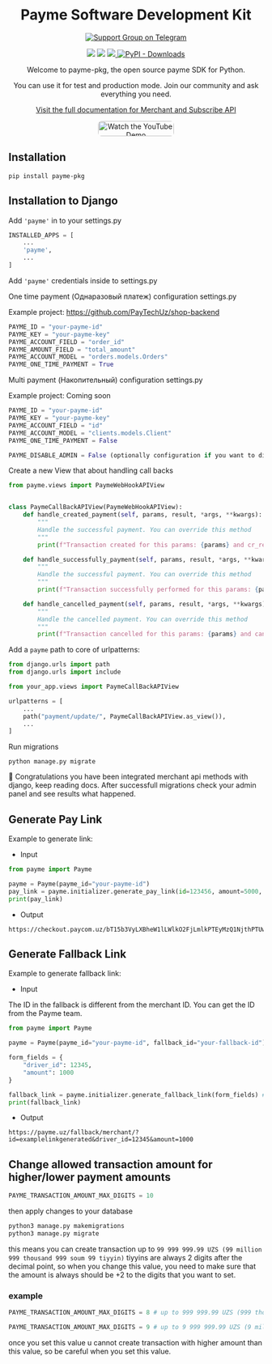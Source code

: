 <h1 align="center">Payme Software Development Kit</h1>

<p align="center">
  <a href="https://t.me/+lO97J78xBj45MzBi">
    <img src="https://img.shields.io/badge/Support%20Group-blue?logo=telegram&logoColor=white" alt="Support Group on Telegram"/>
  </a>
</p>

<p align="center">
  <a href="https://docs.pay-tech.uz"><img src="https://img.shields.io/static/v1?message=Documentation&logo=gitbook&logoColor=ffffff&label=%20&labelColor=5c5c5c&color=3F89A1"></a>
  <a href="https://github.com/PayTechUz/payme-pkg"><img src="https://img.shields.io/badge/Open_Source-❤️-FDA599?"/></a>
  <a href="https://github.com/PayTechUz/payme-pkg/issues">
    <img src="https://img.shields.io/github/issues/PayTechUz/payme-pkg" />
  </a>
  <a href="https://pepy.tech/project/payme-pkg">
    <img src="https://static.pepy.tech/badge/payme-pkg" alt="PyPI - Downloads" />
  </a>
</p>

<p align="center">Welcome to payme-pkg, the open source payme SDK for Python.</p>

<p align="center">You can use it for test and production mode. Join our community and ask everything you need.</p>

<a href="https://docs.pay-tech.uz">
  <p align="center">Visit the full documentation for Merchant and Subscribe API</p>
</a>

<p align="center">
  <a href="https://youtu.be/7q7-c72tHpc?si=Sr0EAmEawWAFRk1m" target="_blank">
    <img src="https://img.shields.io/badge/Watch%20Demo-red?logo=youtube&logoColor=white&style=for-the-badge" 
         alt="Watch the YouTube Demo" 
         style="width: 150px; height: 30px; border-radius: 7px;" />
  </a>
</p>


## Installation

```shell
pip install payme-pkg
```

## Installation to Django

Add `'payme'` in to your settings.py

```python
INSTALLED_APPS = [
    ...
    'payme',
    ...
]
```

Add `'payme'` credentials inside to settings.py

One time payment (Однаразовый платеж) configuration settings.py

Example project: https://github.com/PayTechUz/shop-backend
```python
PAYME_ID = "your-payme-id"
PAYME_KEY = "your-payme-key"
PAYME_ACCOUNT_FIELD = "order_id"
PAYME_AMOUNT_FIELD = "total_amount"
PAYME_ACCOUNT_MODEL = "orders.models.Orders"
PAYME_ONE_TIME_PAYMENT = True
```

Multi payment (Накопительный) configuration settings.py

Example project: Coming soon
```python
PAYME_ID = "your-payme-id"
PAYME_KEY = "your-payme-key"
PAYME_ACCOUNT_FIELD = "id"
PAYME_ACCOUNT_MODEL = "clients.models.Client"
PAYME_ONE_TIME_PAYMENT = False

PAYME_DISABLE_ADMIN = False (optionally configuration if you want to disable change to True)
```

Create a new View that about handling call backs
```python
from payme.views import PaymeWebHookAPIView


class PaymeCallBackAPIView(PaymeWebHookAPIView):
    def handle_created_payment(self, params, result, *args, **kwargs):
        """
        Handle the successful payment. You can override this method
        """
        print(f"Transaction created for this params: {params} and cr_result: {result}")

    def handle_successfully_payment(self, params, result, *args, **kwargs):
        """
        Handle the successful payment. You can override this method
        """
        print(f"Transaction successfully performed for this params: {params} and performed_result: {result}")

    def handle_cancelled_payment(self, params, result, *args, **kwargs):
        """
        Handle the cancelled payment. You can override this method
        """
        print(f"Transaction cancelled for this params: {params} and cancelled_result: {result}")
```

Add a `payme` path to core of urlpatterns:

```python
from django.urls import path
from django.urls import include

from your_app.views import PaymeCallBackAPIView

urlpatterns = [
    ...
    path("payment/update/", PaymeCallBackAPIView.as_view()),
    ...
]
```

Run migrations
```shell
python manage.py migrate
```
🎉 Congratulations you have been integrated merchant api methods with django, keep reading docs. After successfull migrations check your admin panel and see results what happened.

## Generate Pay Link

Example to generate link:

- Input

```python
from payme import Payme

payme = Payme(payme_id="your-payme-id")
pay_link = payme.initializer.generate_pay_link(id=123456, amount=5000, return_url="https://example.com")
print(pay_link)
```

- Output

```
https://checkout.paycom.uz/bT15b3VyLXBheW1lLWlkO2FjLmlkPTEyMzQ1NjthPTUwMDAwMDtjPWh0dHBzOi8vZXhhbXBsZS5jb20=
```


## Generate Fallback Link


Example to generate fallback link:

- Input

The ID in the fallback is different from the merchant ID. You can get the ID from the Payme team.
```python
from payme import Payme

payme = Payme(payme_id="your-payme-id", fallback_id="your-fallback-id")

form_fields = {
    "driver_id": 12345,
    "amount": 1000
}

fallback_link = payme.initializer.generate_fallback_link(form_fields) # form field is optional
print(fallback_link)
```

- Output

```
https://payme.uz/fallback/merchant/?id=examplelinkgenerated&driver_id=12345&amount=1000
```


## Change allowed transaction amount for higher/lower payment amounts

```python
PAYME_TRANSACTION_AMOUNT_MAX_DIGITS = 10
```
then apply changes to your database
```bash
python3 manage.py makemigrations
python3 manage.py migrate
```

this means you can create transaction up to `99 999 999.99 UZS (99 million 999 thousand 999 soum 99 tiyyin)` 
tiyyins are always 2 digits after the decimal point, so when you change this value, you need to make sure that the amount is always should be +2 to the digits that you want to set.

### example
```python
PAYME_TRANSACTION_AMOUNT_MAX_DIGITS = 8 # up to 999 999.99 UZS (999 thousand 999 soum 99 tiyyin)

PAYME_TRANSACTION_AMOUNT_MAX_DIGITS = 9 # up to 9 999 999.99 UZS (9 million 999 thousand 999 soum 99 tiyyin)
```
once you set this value u cannot create transaction with higher amount than this value, so be careful when you set this value.
